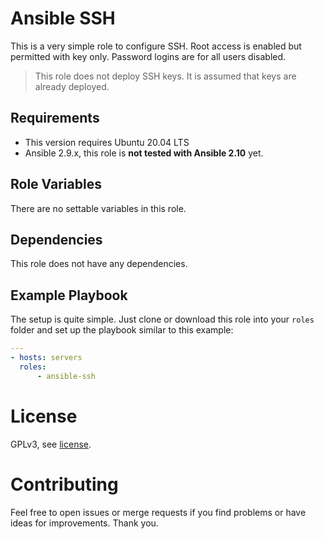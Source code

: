 # Ansible SSH

This is a very simple role to configure SSH. 
Root access is enabled but permitted with key only. 
Password logins are for all users disabled.

> This role does not deploy SSH keys. It is assumed that keys are already deployed.

## Requirements

- This version requires Ubuntu 20.04 LTS
- Ansible 2.9.x, this role is **not tested with Ansible 2.10** yet.

## Role Variables

There are no settable variables in this role.

## Dependencies

This role does not have any dependencies.

## Example Playbook

The setup is quite simple.
Just clone or download this role into your `roles` folder and set up the playbook similar to this example:

```yml
---
- hosts: servers
  roles:
      - ansible-ssh
```

# License

GPLv3, see [license](./LICENSE).

# Contributing

Feel free to open issues or merge requests if you find problems or have ideas for improvements. Thank you.
